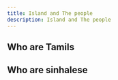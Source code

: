 ```yaml
---
title: Island and The people
description: Island and The people
---
```


## Who are Tamils

## Who are sinhalese
